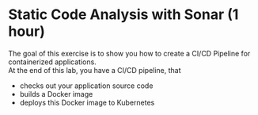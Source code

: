 # Static Code Analysis with Sonar (1 hour)

The goal of this exercise is to show you how to create a CI/CD Pipeline for containerized applications.  
At the end of this lab, you have a CI/CD pipeline, that
* checks out your application source code
* builds a Docker image
* deploys this Docker image to Kubernetes


